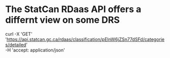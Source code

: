 # The StatCan RDaas API offers a differnt view on some DRS


curl -X 'GET' \
  'https://api.statcan.gc.ca/rdaas/classification/pElnW6jZSn77dSFd/categories/detailed' \
  -H 'accept: application/json'

  
